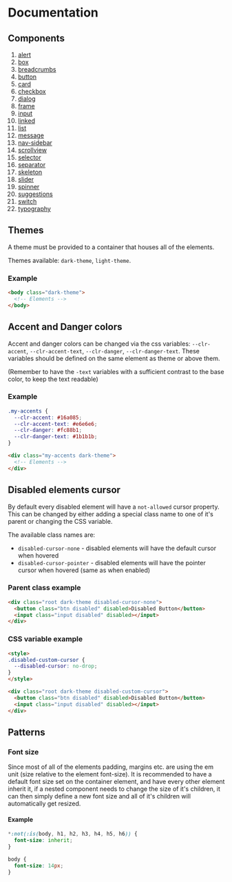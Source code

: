 # Documentation

## Components

1. [alert](./components/alert.md)
2. [box](./components/box.md)
3. [breadcrumbs](./components/breadcrumbs.md)
4. [button](./components/button.md)
5. [card](./components/card.md)
6. [checkbox](./components/checkbox.md)
7. [dialog](./components/dialog.md)
8. [frame](./components/frame.md)
9. [input](./components/input.md)
10. [linked](./components/linked.md)
11. [list](./components/list.md)
12. [message](./components/message.md)
13. [nav-sidebar](./components/nav-sidebar.md)
14. [scrollview](./components/scrollview.md)
15. [selector](./components/selector.md)
16. [separator](./components/separator.md)
17. [skeleton](./components/skeleton.md)
18. [slider](./components/slider.md)
19. [spinner](./components/spinner.md)
20. [suggestions](./components/suggestions.md)
21. [switch](./components/switch.md)
22. [typography](./components/typography.md)

## Themes

A theme must be provided to a container that houses all of the elements.

Themes available: `dark-theme`, `light-theme`.

### Example

```html
<body class="dark-theme">
  <!-- Elements -->
</body>
```

## Accent and Danger colors

Accent and danger colors can be changed via the css variables: `--clr-accent`, `--clr-accent-text`, `--clr-danger`, `--clr-danger-text`. These variables should be defined on the same element as theme or above them.

(Remember to have the `-text` variables with a sufficient contrast to the base color, to keep the text readable)

### Example

```css
.my-accents {
  --clr-accent: #16a085;
  --clr-accent-text: #e6e6e6;
  --clr-danger: #fc88b1;
  --clr-danger-text: #1b1b1b;
}
```

```html
<div class="my-accents dark-theme">
  <!-- Elements -->
</div>
```

## Disabled elements cursor

By default every disabled element will have a `not-allowed` cursor property. This can be changed by either adding a special class name to one of it's parent or changing the CSS variable.

The available class names are:
- `disabled-cursor-none` - disabled elements will have the default cursor when hovered
- `disabled-cursor-pointer` - disabled elements will have the pointer cursor when hovered (same as when enabled)

### Parent class example

```html
<div class="root dark-theme disabled-cursor-none">
  <button class="btn disabled" disabled>Disabled Button</button>
  <input class="input disabled" disabled></input>
</div>
```

### CSS variable example

```html
<style>
.disabled-custom-cursor {
  --disabled-cursor: no-drop;
}
</style>

<div class="root dark-theme disabled-custom-cursor">
  <button class="btn disabled" disabled>Disabled Button</button>
  <input class="input disabled" disabled></input>
</div>
```

## Patterns

### Font size

Since most of all of the elements padding, margins etc. are using the em unit (size relative to the element font-size). It is recommended to have a default font size set on the container element, and have every other element inherit it, if a nested component needs to change the size of it's children, it can then simply define a new font size and all of it's children will automatically get resized.

#### Example

```css
*:not(:is(body, h1, h2, h3, h4, h5, h6)) {
  font-size: inherit;
}

body {
  font-size: 14px;
}
```
